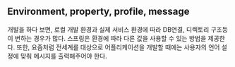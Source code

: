 ## Environment, property, profile, message
개발을 하다 보면, 로컬 개발 환경과 실제 서비스 환경에 따라 DB연결, 디렉토리 구조등이 변하는 경우가 많다. 스프링은 환경에 따라 다른 값을 사용할 수 있는 방법을 제공한다.
또한, 요즘처럼 전세계를 대상으로 어플리케이션을 개발할 때에는 사용자의 언어 설정에 맞춰 메시지를 출력해주어야 한다.

